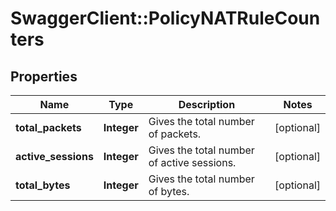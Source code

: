 # SwaggerClient::PolicyNATRuleCounters

## Properties
Name | Type | Description | Notes
------------ | ------------- | ------------- | -------------
**total_packets** | **Integer** | Gives the total number of packets.  | [optional] 
**active_sessions** | **Integer** | Gives the total number of active sessions.  | [optional] 
**total_bytes** | **Integer** | Gives the total number of bytes.  | [optional] 


